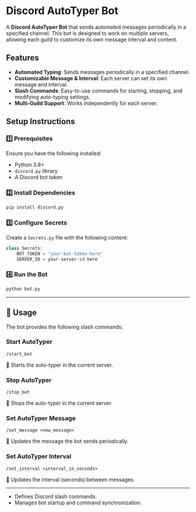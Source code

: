 # Discord AutoTyper Bot

A **Discord AutoTyper Bot** that sends automated messages periodically in a specified channel. This bot is designed to work on multiple servers, allowing each guild to customize its own message interval and content.

## Features
-  **Automated Typing**: Sends messages periodically in a specified channel.
-  **Customizable Message & Interval**: Each server can set its own message and interval.
-  **Slash Commands**: Easy-to-use commands for starting, stopping, and modifying auto-typing settings.
-  **Multi-Guild Support**: Works independently for each server.

## Setup Instructions

### 1️⃣ Prerequisites
Ensure you have the following installed:
- Python 3.8+
- `discord.py` library
- A Discord bot token

### 2️⃣ Install Dependencies
```sh
pip install discord.py
```

### 3️⃣ Configure Secrets
Create a `Secrets.py` file with the following content:
```python
class Secrets:
    BOT_TOKEN = "your-bot-token-here"
    SERVER_ID = your-server-id-here
```

### 4️⃣ Run the Bot
```sh
python bot.py
```

---

## 🚀 Usage
The bot provides the following slash commands:

### **Start AutoTyper**
```
/start_bot
```
🔹 Starts the auto-typer in the current server.

### **Stop AutoTyper**
```
/stop_bot
```
🔹 Stops the auto-typer in the current server.

### **Set AutoTyper Message**
```
/set_message <new_message>
```
🔹 Updates the message the bot sends periodically.

### **Set AutoTyper Interval**
```
/set_interval <interval_in_seconds>
```
🔹 Updates the interval (seconds) between messages.

---

- Defines Discord slash commands.
- Manages bot startup and command synchronization.


